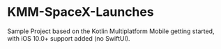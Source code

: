 # KMM-SpaceX-Launches
Sample Project based on the Kotlin Multiplatform Mobile getting started, with iOS 10.0+ support added (no SwiftUI).
